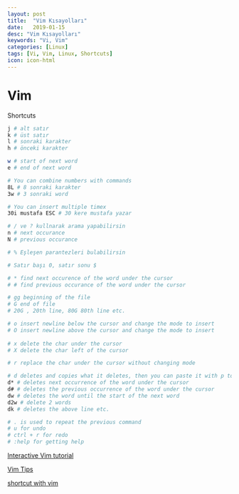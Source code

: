 ```yaml
---
layout: post
title:  "Vim Kısayolları"
date:   2019-01-15
desc: "Vim Kısayolları"
keywords: "Vi, Vim"
categories: [Linux]
tags: [Vi, Vim, Linux, Shortcuts]
icon: icon-html
---
```


# Vim

Shortcuts

```bash
j # alt satır
k # üst satır
l # sonraki karakter
h # önceki karakter

w # start of next word
e # end of next word

# You can combine numbers with commands 
8L # 8 sonraki karakter
3w # 3 sonraki word

# You can insert multiple timex
30i mustafa ESC # 30 kere mustafa yazar

# / ve ? kullnarak arama yapabilirsin
n # next occurance
N # previous occurance

# % Eşleşen parantezleri bulabilirsin

# Satır başı 0, satır sonu $

# * find next occurence of the word under the cursor
# # find previous occurance of the word under the cursor

# gg beginning of the file
# G end of file
# 20G , 20th line, 80G 80th line etc.

# o insert newline below the cursor and change the mode to insert
# O insert newline above the cursor and change the mode to insert
 
# x delete the char under the cursor
# X delete the char left of the cursor 

# r replace the char under the cursor without changing mode

# d deletes and copies what it deletes, then you can paste it with p to anywhere.
d* # deletes next occurrence of the word under the cursor
d# # deletes the previous occurrence of the word under the cursor
dw # deletes the word until the start of the next word
d2w # delete 2 words
dk # deletes the above line etc.

# . is used to repeat the previous command
# u for undo
# ctrl + r for redo
# :help for getting help

```


[Interactive Vim tutorial](https://www.openvim.com/)

[Vim Tips](http://vim.wikia.com/wiki/Best_Vim_Tips)

[shortcut with vim](https://stackoverflow.com/questions/1218390/what-is-your-most-productive-shortcut-with-vim/1220118#1220118)
